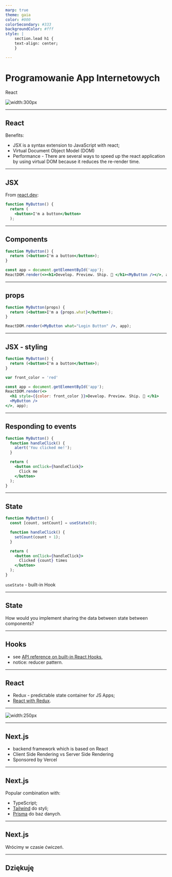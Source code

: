 ```yaml
---
marp: true
theme: gaia
color: #000
colorSecondary: #333
backgroundColor: #fff
style: |
    section.lead h1 {
    text-align: center;
    }

---
```

<!-- _class: lead -->
# Programowanie App Internetowych

React

![width:300px](https://upload.wikimedia.org/wikipedia/commons/a/a7/React-icon.svg)

---
<!-- _class: lead -->
## React

Benefits:

- JSX is a syntax extension to JavaScript with react;
- Virtual Document Object Model (DOM)
- Performance - There are several ways to speed up the react application by using virtual DOM because it reduces the re-render time.

---
<!-- _class: lead -->
## JSX

From [react.dev](https://react.dev):

```jsx
function MyButton() {
  return (
    <button>I'm a button</button>
  );
```

---
<!-- _class: lead -->
## Components

```jsx
function MyButton() {
  return (<button>I'm a button</button>);
}

const app = document.getElementById('app');
ReactDOM.render(<><h1>Develop. Preview. Ship. 🚀 </h1><MyButton /></>, app);
```

---
<!-- _class: lead -->
## props

```jsx
function MyButton(props) {
  return (<button>I'm a {props.what}</button>);
}

ReactDOM.render(<MyButton what="Login Button" />, app);
```

---
<!-- _class: lead -->
## JSX - styling

```jsx
function MyButton() {
  return (<button>I'm a button</button>);
}

var front_color = 'red'

const app = document.getElementById('app');
ReactDOM.render(<>
  <h1 style={{color: front_color }}>Develop. Preview. Ship. 🚀 </h1>
  <MyButton />
</>, app);
```

---
<!-- _class: lead -->
## Responding to events

```jsx
function MyButton() {
  function handleClick() {
    alert('You clicked me!');
  }

  return (
    <button onClick={handleClick}>
      Click me
    </button>
  );
}
```

---
<!-- _class: lead -->
## State

```jsx
function MyButton() {
  const [count, setCount] = useState(0);

  function handleClick() {
    setCount(count + 1);
  }

  return (
    <button onClick={handleClick}>
      Clicked {count} times
    </button>
  );
}
```

`useState` -  built-in Hook

---
<!-- _class: lead -->
## State

How would you implement sharing the data between state between components?

---
<!-- _class: lead -->
## Hooks

- see [API reference on built-in React Hooks](https://react.dev/reference/react),
- notice: reducer pattern.

---
<!-- _class: lead -->
## React

- Redux - predictable state container for JS Apps;
- [React with Redux](https://react-redux.js.org/introduction/getting-started).

---
<!-- _class: lead -->
![width:250px](https://upload.wikimedia.org/wikipedia/commons/8/8e/Nextjs-logo.svg)

---
<!-- _class: lead -->
## Next.js

- backend framework which is based on React
- Client Side Rendering vs Server Side Rendering
- Sponsored by Vercel

---
<!-- _class: lead -->
## Next.js

Popular combination with:

- TypeScript;
- [Tailwind](https://tailwindcss.com) do styli;
- [Prisma](https://www.prisma.io) do baz danych.

---
<!-- _class: lead -->
## Next.js

Wrócimy w czasie ćwiczeń.

---
<!-- _class: lead -->
## Dziękuję
